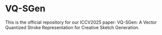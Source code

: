 # VQ-SGen
This is the official repository for our ICCV2025 paper: VQ-SGen: A Vector Quantized Stroke Representation for Creative Sketch Generation.
